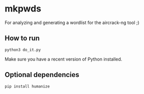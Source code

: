 # mkpwds

For analyzing and generating a wordlist for the aircrack-ng tool ;)

## How to run

```
python3 do_it.py
```

Make sure you have a recent version of Python installed.

## Optional dependencies

```
pip install humanize
```
